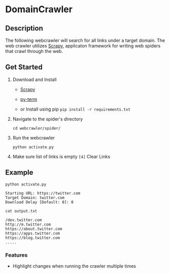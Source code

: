 # DomainCrawler

## Description
The following webcrawler will search for all links under a target domain. The web crawler utilizes [Scrapy](https://scrapy.org/), applicaton framework for writing web spiders that crawl through the web.

## Get Started
1. Download and Install 
 
   + [Scrapy](https://doc.scrapy.org/en/latest/intro/install.html) 
 
   + [py-term](https://github.com/gravmatt/py-term)
 
   + or Install using pip `pip install -r requirements.txt`

2. Navigate to the spider's directory

    `cd webcrawler/spider/`

3. Run the webcrawler

    `python activate.py`

4. Make sure list of links is empty
`[4]` Clear Links

## Example
`python activate.py`
```
Starting URL: https://twitter.com
Target Domain: twitter.com
Download Delay [Default: 0]: 0
```
`cat output.txt`
```
/dev.twitter.com
http://m.twitter.com
https://about.twitter.com
https://apps.twitter.com
https://blog.twitter.com
.....
```
### Features
+ Highlight changes when running the crawler multiple times
